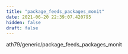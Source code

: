 ```yaml
---
title: "package_feeds_packages_monit"
date: 2021-06-20 22:39:07.420795
hidden: false
draft: false
---
```


ath79/generic/package_feeds_packages_monit

